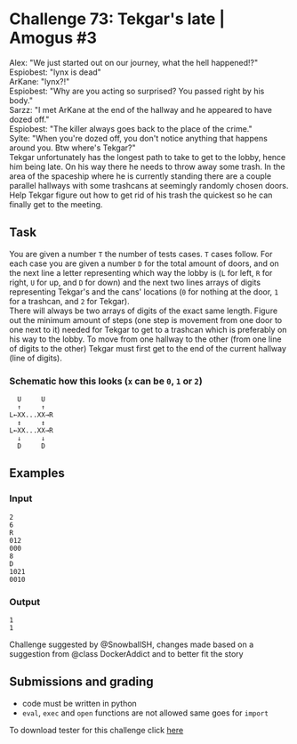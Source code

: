 # Challenge 73: Tekgar's late | Amogus #3

Alex: "We just started out on our journey, what the hell happened!?"  
Espiobest: "lynx is dead"  
ArKane: "lynx?!"  
Espiobest: "Why are you acting so surprised? You passed right by his body."  
Sarzz: "I met ArKane at the end of the hallway and he appeared to have dozed off."  
Espiobest: "The killer always goes back to the place of the crime."  
Sylte: "When you're dozed off, you don't notice anything that happens around you. Btw where's Tekgar?"  
Tekgar unfortunately has the longest path to take to get to the lobby, hence him being late. On his way there he needs to throw away some trash. In the area of the spaceship where he is currently standing there are a couple parallel hallways with some trashcans at seemingly randomly chosen doors. Help Tekgar figure out how to get rid of his trash the quickest so he can finally get to the meeting.

## Task

You are given a number `T` the number of tests cases. `T` cases follow. For each case you are given a number `D` for the total amount of doors, and on the next line a letter representing which way the lobby is (`L` for left, `R` for right, `U` for up, and `D` for down) and the next two lines arrays of digits representing Tekgar's and the cans' locations (`0` for nothing at the door, `1` for a trashcan, and `2` for Tekgar).  
There will always be two arrays of digits of the exact same length. Figure out the minimum amount of steps (one step is movement from one door to one next to it) needed for Tekgar to get to a trashcan which is preferably on his way to the lobby. To move from one hallway to the other (from one line of digits to the other) Tekgar must first get to the end of the current hallway (line of digits).

### Schematic how this looks (`x` can be `0`, `1` or `2`)
```
  U     U
  ↑     ↑
L←XX...XX→R
  ↕     ↕
L←XX...XX→R
  ↓     ↓
  D     D
```

## Examples

### Input
```
2
6
R
012
000
8
D
1021
0010
```

### Output
```
1
1
```

Challenge suggested by @SnowballSH, changes made based on a suggestion from @class DockerAddict and to better fit the story

## Submissions and grading

- code must be written in python
- `eval`, `exec` and `open` functions are not allowed same goes for `import`

To download tester for this challenge click [here](https://downgit.github.io/#/home?url=https://github.com/Pomroka/TWT_Challenges_Tester/tree/main/PreviousChallenges/Challenge_73)